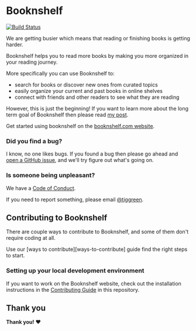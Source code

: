 # Booknshelf
[![Build Status](https://travis-ci.com/tiggreen/booknshelf.svg?token=5yTUaMZbo4c2WU4m6zsD&branch=master)](https://travis-ci.com/tiggreen/booknshelf)

We are getting busier which means that reading or finishing books is getting harder.

Booknshelf helps you to read more books by making you more organized in your reading journey.

More specifically you can use Booknshelf to:

- search for books or discover new ones from curated topics
- easily organize your current and past books in online shelves
- connect with friends and other readers to see what they are reading

However, this is just the beginning! If you want to learn more about the long term goal of Booknshelf then please read [my post](https://medium/@tik).

Get started using booknshelf on the [booknshelf.com website](https://booknshelf.com).

### Did you find a bug?

I know, no one likes bugs. If you found a bug then please go ahead and [open a GitHub issue](https://github.com/booknshelf/booknshelf.com/issues), and we'll try figure out what's going on.

### Is someone being unpleasant?

We have a [Code of Conduct](https://github.com/exercism/exercism.io/blob/master/CODE_OF_CONDUCT.md).

If you need to report something, please email [@tiggreen](https://github.com/tiggreen).

## Contributing to Booknshelf

There are couple ways to contribute to Booknshelf, and some of them don't require coding at all.

Use our [ways to contribute][ways-to-contribute] guide find the right steps to start.

### Setting up your local development environment

If you want to work on the Booknshelf website, check out the installation instructions in the [Contributing Guide](https://github.com/booknshelf/booknshelf.com/blob/master/CONTRIBUTING.md) in this repository.


## Thank you

**Thank you!** :heart:
